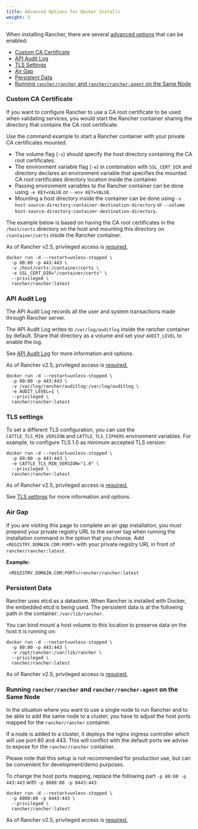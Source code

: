 ```yaml
---
title: Advanced Options for Docker Installs
weight: 5
---
```


When installing Rancher, there are several [advanced options]({{<baseurl>}}/rancher/v2.x/en/installation/options/) that can be enabled:

- [Custom CA Certificate](#custom-ca-certificate)
- [API Audit Log](#api-audit-log)
- [TLS Settings](#tls-settings)
- [Air Gap](#air-gap)
- [Persistent Data](#persistent-data)
- [Running `rancher/rancher` and `rancher/rancher-agent` on the Same Node](#running-rancher-rancher-and-rancher-rancher-agent-on-the-same-node)

### Custom CA Certificate

If you want to configure Rancher to use a CA root certificate to be used when validating services, you would start the Rancher container sharing the directory that contains the CA root certificate.

Use the command example to start a Rancher container with your private CA certificates mounted.

- The volume flag (`-v`) should specify the host directory containing the CA root certificates.
- The environment variable flag (`-e`) in combination with `SSL_CERT_DIR` and directory declares an environment variable that specifies the mounted CA root certificates directory location inside the container.
- Passing environment variables to the Rancher container can be done using `-e KEY=VALUE` or `--env KEY=VALUE`.
- Mounting a host directory inside the container can be done using `-v host-source-directory:container-destination-directory` or `--volume host-source-directory:container-destination-directory`.

The example below is based on having the CA root certificates in the `/host/certs` directory on the host and mounting this directory on `/container/certs` inside the Rancher container.

As of Rancher v2.5, privileged access is [required.]({{<baseurl>}}/rancher/v2.x/en/installation/other-installation-methods/single-node-docker/#privileged-access-for-rancher-v2-5)

```
docker run -d --restart=unless-stopped \
  -p 80:80 -p 443:443 \
  -v /host/certs:/container/certs \
  -e SSL_CERT_DIR="/container/certs" \
  --privileged \
  rancher/rancher:latest
```

### API Audit Log

The API Audit Log records all the user and system transactions made through Rancher server.

The API Audit Log writes to `/var/log/auditlog` inside the rancher container by default. Share that directory as a volume and set your `AUDIT_LEVEL` to enable the log.

See [API Audit Log]({{<baseurl>}}/rancher/v2.x/en/installation/api-auditing) for more information and options.

As of Rancher v2.5, privileged access is [required.]({{<baseurl>}}/rancher/v2.x/en/installation/other-installation-methods/single-node-docker/#privileged-access-for-rancher-v2-5)

```
docker run -d --restart=unless-stopped \
  -p 80:80 -p 443:443 \
  -v /var/log/rancher/auditlog:/var/log/auditlog \
  -e AUDIT_LEVEL=1 \
  --privileged \
  rancher/rancher:latest
```

### TLS settings

To set a different TLS configuration, you can use the `CATTLE_TLS_MIN_VERSION` and `CATTLE_TLS_CIPHERS` environment variables. For example, to configure TLS 1.0 as minimum accepted TLS version:

```
docker run -d --restart=unless-stopped \
  -p 80:80 -p 443:443 \
  -e CATTLE_TLS_MIN_VERSION="1.0" \
  --privileged \
  rancher/rancher:latest
```

As of Rancher v2.5, privileged access is [required.]({{<baseurl>}}/rancher/v2.x/en/installation/other-installation-methods/single-node-docker/#privileged-access-for-rancher-v2-5)

See [TLS settings]({{<baseurl>}}/rancher/v2.x/en/admin-settings/tls-settings) for more information and options.

### Air Gap

If you are visiting this page to complete an air gap installation, you must prepend your private registry URL to the server tag when running the installation command in the option that you choose. Add `<REGISTRY.DOMAIN.COM:PORT>` with your private registry URL in front of `rancher/rancher:latest`.

**Example:**

     <REGISTRY.DOMAIN.COM:PORT>/rancher/rancher:latest

### Persistent Data

Rancher uses etcd as a datastore. When Rancher is installed with Docker, the embedded etcd is being used. The persistent data is at the following path in the container: `/var/lib/rancher`.

You can bind mount a host volume to this location to preserve data on the host it is running on:

```
docker run -d --restart=unless-stopped \
  -p 80:80 -p 443:443 \
  -v /opt/rancher:/var/lib/rancher \
  --privileged \
  rancher/rancher:latest
```

As of Rancher v2.5, privileged access is [required.]({{<baseurl>}}/rancher/v2.x/en/installation/other-installation-methods/single-node-docker/#privileged-access-for-rancher-v2-5)

### Running `rancher/rancher` and `rancher/rancher-agent` on the Same Node

In the situation where you want to use a single node to run Rancher and to be able to add the same node to a cluster, you have to adjust the host ports mapped for the `rancher/rancher` container.

If a node is added to a cluster, it deploys the nginx ingress controller which will use port 80 and 443. This will conflict with the default ports we advise to expose for the `rancher/rancher` container.

Please note that this setup is not recommended for production use, but can be convenient for development/demo purposes.

To change the host ports mapping, replace the following part `-p 80:80 -p 443:443` with `-p 8080:80 -p 8443:443`:

```
docker run -d --restart=unless-stopped \
  -p 8080:80 -p 8443:443 \
  --privileged \
  rancher/rancher:latest
```

As of Rancher v2.5, privileged access is [required.]({{<baseurl>}}/rancher/v2.x/en/installation/other-installation-methods/single-node-docker/#privileged-access-for-rancher-v2-5)
